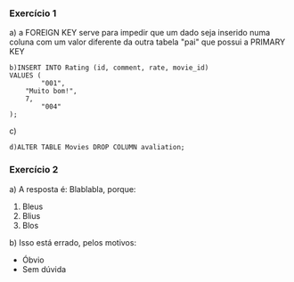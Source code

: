 ### Exercício 1
a) a FOREIGN KEY serve para impedir que um dado seja inserido numa coluna com um valor diferente da outra tabela "pai" que possui a PRIMARY KEY 
```
b)INSERT INTO Rating (id, comment, rate, movie_id) 
VALUES (
		"001",
    "Muito bom!",
    7,
		"004"
);
```
c)
```
d)ALTER TABLE Movies DROP COLUMN avaliation;
```


### Exercício 2
a) A resposta é: Blablabla, porque:
1. Bleus
2. Blius
3. Blos

b) Isso está errado, pelos motivos:
* Óbvio
* Sem dúvida